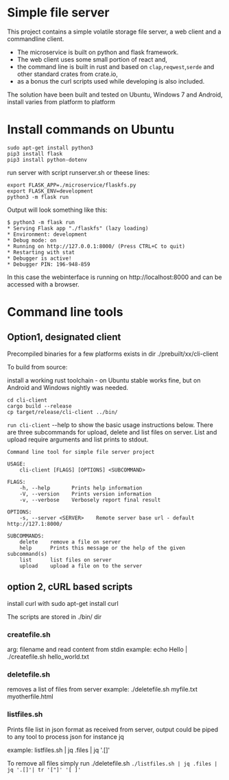 # Simple file server

This project contains a simple volatile storage file server, a web client and a commandline client.
 
* The microservice is built on python and flask framework.
* The web client uses some small portion of react and,
* the command line is built in rust and based on `clap`,`reqwest`,`serde` and other standard crates from crate.io,
* as a bonus the curl scripts used while developing is also included.

The solution have been built and tested on Ubuntu, Windows 7 and Android, install varies from platform to platform

# Install commands on Ubuntu

    sudo apt-get install python3
    pip3 install flask
    pip3 install python-dotenv

run server with script runserver.sh  or theese lines:

    export FLASK_APP=./microservice/flaskfs.py
    export FLASK_ENV=development
    python3 -m flask run


Output will look something like this:

    $ python3 -m flask run
    * Serving Flask app "./flaskfs" (lazy loading)
    * Environment: development
    * Debug mode: on
    * Running on http://127.0.0.1:8000/ (Press CTRL+C to quit)
    * Restarting with stat
    * Debugger is active!
    * Debugger PIN: 196-948-859

In this case the webinterface is running on http://localhost:8000 and can be accessed with a browser.


# Command line tools

## Option1, designated client

Precompiled binaries for a few platforms exists in dir ./prebuilt/xx/cli-client

To build from source:

install a working rust toolchain - on Ubuntu stable works fine, but on Android and Windows nightly was needed.

    cd cli-client
    cargo build --release
    cp target/release/cli-client ../bin/

`run cli-client` --help to show the basic usage instructions below.
There are three subcommands for upload, delete and list files on server. List and upload require arguments and list prints to stdout.


    Command line tool for simple file server project

    USAGE:
        cli-client [FLAGS] [OPTIONS] <SUBCOMMAND>

    FLAGS:
        -h, --help       Prints help information
        -V, --version    Prints version information
        -v, --verbose    Verbosely report final result

    OPTIONS:
        -s, --server <SERVER>    Remote server base url - default http://127.1:8000/

    SUBCOMMANDS:
        delete    remove a file on server
        help      Prints this message or the help of the given subcommand(s)
        list      list files on server
        upload    upload a file on to the server




## option 2, cURL based scripts
install curl with
    sudo apt-get install curl

The scripts are stored in ./bin/ dir

### createfile.sh
arg: filename  and read content from stdin
example:
echo Hello | ./createfile.sh  hello_world.txt

### deletefile.sh

removes a list of files from server
example:
./deletefile.sh myfile.txt myotherfile.html

### listfiles.sh

Prints file list in json format as received from server, output could be piped to any tool to process json for instance jq

example:
    listfiles.sh | jq .files | jq '.[]'

To remove all files simply run
    ./deletefile.sh ` ./listfiles.sh | jq .files | jq '.[]'| tr '["]' '[ ]' `

